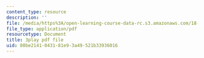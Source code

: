 ```yaml
---
content_type: resource
description: ''
file: /media/https%3A/open-learning-course-data-rc.s3.amazonaws.com/18-01sc-single-variable-calculus-fall-2010/80be2141043181e93a49521b33936016_iHErQuZ8M-I.pdf
file_type: application/pdf
resourcetype: Document
title: 3play pdf file
uid: 80be2141-0431-81e9-3a49-521b33936016
---
```

